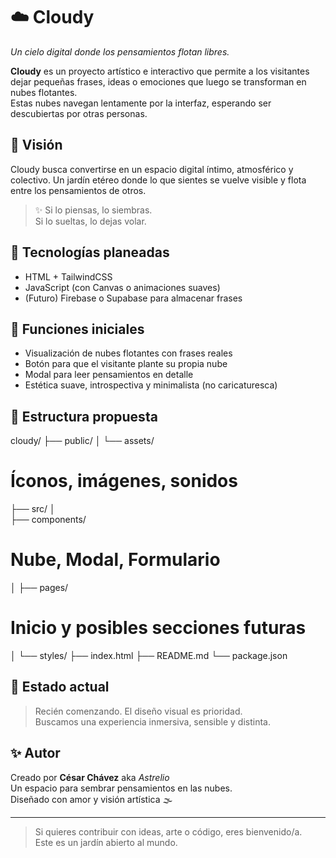 # ☁️ Cloudy

*Un cielo digital donde los pensamientos flotan libres.*

**Cloudy** es un proyecto artístico e interactivo que permite a los visitantes dejar pequeñas frases, ideas o emociones que luego se transforman en nubes flotantes.  
Estas nubes navegan lentamente por la interfaz, esperando ser descubiertas por otras personas.

## 🌱 Visión

Cloudy busca convertirse en un espacio digital íntimo, atmosférico y colectivo. Un jardín etéreo donde lo que sientes se vuelve visible y flota entre los pensamientos de otros.

> ✨ Si lo piensas, lo siembras.  
> Si lo sueltas, lo dejas volar.

## 🧰 Tecnologías planeadas

- HTML + TailwindCSS
- JavaScript (con Canvas o animaciones suaves)
- (Futuro) Firebase o Supabase para almacenar frases

## 🔮 Funciones iniciales

- Visualización de nubes flotantes con frases reales
- Botón para que el visitante plante su propia nube
- Modal para leer pensamientos en detalle
- Estética suave, introspectiva y minimalista (no caricaturesca)

## 📂 Estructura propuesta 
cloudy/ ├── public/ │   └── assets/        
# Íconos, imágenes, sonidos 
├── src/ │   
├── components/     

# Nube, Modal, Formulario 
│   ├── pages/          
# Inicio y posibles secciones futuras 
│   └── styles/ ├── index.html ├── README.md └── package.json

## 📌 Estado actual

> Recién comenzando. El diseño visual es prioridad.  
> Buscamos una experiencia inmersiva, sensible y distinta.

## ✨ Autor

Creado por **César Chávez** aka *Astrelio*  
Un espacio para sembrar pensamientos en las nubes.  
Diseñado con amor y visión artística 🌫️

---

> Si quieres contribuir con ideas, arte o código, eres bienvenido/a.  
> Este es un jardín abierto al mundo.
